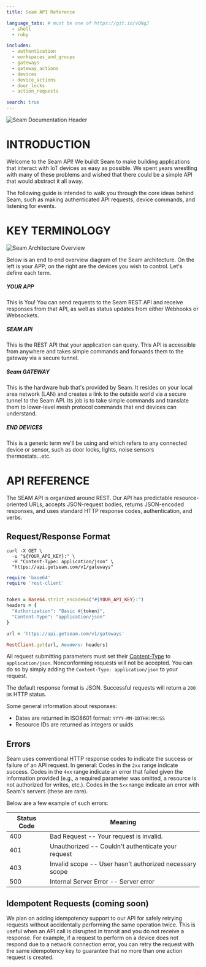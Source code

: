 ```yaml
---
title: Seam API Reference

language_tabs: # must be one of https://git.io/vQNgJ
  - shell
  - ruby

includes:
  - authentication
  - workspaces_and_groups
  - gateways
  - gateway_actions
  - devices
  - device_actions
  - door_locks
  - action_requests

search: true
---
```


![Seam Documentation Header](https://ik.imagekit.io/vgfzjbrn7/doc_background_black.jpg)


# INTRODUCTION

Welcome to the Seam API! We buildt Seam to make building applications that interact with IoT devices as easy as possible. We spent years wrestling with many of these problems and wished that there could be a simple API that would abstract it all away.

The following guide is intended to walk you through the core ideas behind Seam, such as making authenticated API requests, device commands, and listening for events.

<!-- You can use our API to retrieve information on your workspace, its gateways, and their connected devices, and ultimately issue commands to them. -->

<!-- ### First, Why Use Seam?

In the gilded age of IoT, one could reasonably ask why do we need yet another API? Well, it turns that despite all the progress in the past few years, doing things with IoT devices is still really hard.

#### Mesh Networking is Hard

First, most IoT devices don't connect to standard wifi. Instead, they use a variety of mesh networking protocols that, while being power efficient, all have the bad habit of being poorly documented and (consequentially) poorly followed by IoT device manufacturers.

As a result, communicating with IoT devices requires diving into 1000+ pages PDFs and parsing byte payloads for cryptic messages. YUCK!


#### Leaping Over the Firewall

Second, odds are you want to control your IoT devices remotely. Aside from converting HTTP requests to IoT protocol messages, you also need to bypass your wifi router's firewall which blocks random internet requests from ever reaching your devices.

Obviously, firewalls are good (and please don't poke holes in them), but it also means that any legitimate remote requests you make to unlock a door or turn on the heater will end in `/dev/null`.

#### Making IoT Great Again! -->





# KEY TERMINOLOGY


![Seam Architecture Overview](https://ik.imagekit.io/vgfzjbrn7/horizontal-architecture-diagram.svg)

Below is an end to end overview diagram of the Seam architecture. On the left is your APP; on the right are the devices you wish to control. Let's define each term.

##### YOUR APP
This is You! You can send requests to the Seam REST API and receive responses from that API, as well as status updates from either Webhooks or Websockets.

##### SEAM API
This is the REST API that your application can query. This API is accessible from anywhere and takes simple commands and forwards them to the gateway via a secure tunnel.

##### Seam GATEWAY
This is the hardware hub that's provided by Seam. It resides on your local area network (LAN) and creates a link to the outside world via a secure tunnel to the Seam API. Its job is to take simple commands and translate them to lower-level mesh protocol commands that end devices can understand.

##### END DEVICES
This is a generic term we'll be using and which refers to any connected device or sensor, such as door locks, lights, noise sensors thermostats...etc.


# API REFERENCE

The SEAM API is organized around REST. Our API has predictable resource-oriented URLs, accepts JSON-request bodies, returns JSON-encoded responses, and uses standard HTTP response codes, authentication, and verbs.


## Request/Response Format

```shell
curl -X GET \
  -u "${YOUR_API_KEY}:" \
  -H "Content-Type: application/json" \
  "https://api.getseam.com/v1/gateways"
```

```ruby
require 'base64'
require 'rest-client'


token = Base64.strict_encode64("#{YOUR_API_KEY}:")
headers = {
  "Authorization": "Basic #{token}",
  "Content-Type": "application/json"
}

url = 'https://api.getseam.com/v1/gateways'

RestClient.get(url, headers: headers)
```

All request submitting parameters must set their [Content-Type](https://developer.mozilla.org/en-US/docs/Web/HTTP/Headers/Content-Type) to `application/json`. Nonconforming requests will not be accepted. You can do so by simply adding the `Content-Type: application/json` to your request.

The default response format is JSON. Successful requests will return a `200 OK` HTTP status.

Some general information about responses:

- Dates are returned in ISO8601 format: `YYYY-MM-DDTHH:MM:SS`
- Resource IDs are returned as integers or uuids


## Errors


Seam uses conventional HTTP response codes to indicate the success or failure of an API request. In general: Codes in the `2xx` range indicate success. Codes in the `4xx` range indicate an error that failed given the information provided (e.g., a required parameter was omitted, a resource is not authorized for writes, etc.). Codes in the `5xx` range indicate an error with Seam's servers (these are rare).

Below are a few example of such errors:

Status Code | Meaning
---------- | -------
400 | Bad Request -- Your request is invalid.
401 | Unauthorized -- Couldn't authenticate your request
403 | Invalid scope -- User hasn’t authorized necessary scope
500 | Internal Server Error -- Server error


## Idempotent Requests (coming soon)

We plan on adding idempotency support to our API for safely retrying requests without accidentally performing the same operation twice. This is useful when an API call is disrupted in transit and you do not receive a response. For example, if a request to perform on a device does not respond due to a network connection error, you can retry the request with the same idempotency key to guarantee that no more than one action request is created.
